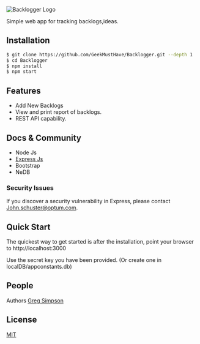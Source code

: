 ![Backlogger Logo](http://backlogger.us-west-2.elasticbeanstalk.com/images/IMG_5011.JPG)

  Simple web app for tracking backlogs,ideas.


## Installation

```bash
$ git clone https://github.com/GeekMustHave/Backlogger.git --depth 1
$ cd Backlogger
$ npm install
$ npm start
```

## Features

  * Add New Backlogs
  * View and print report of backlogs.
  * REST API capability.

## Docs & Community

  * Node Js
  * [Express Js](http://expressjs.com/)
  * Bootstrap
  * NeDB

### Security Issues

If you discover a security vulnerability in Express, please contact John.schuster@optum.com.

## Quick Start

  The quickest way to get started is after the installation, point your browser to http://localhost:3000

  Use the secret key you have been provided. (Or create one in localDB/appconstants.db)

## People

Authors [Greg Simpson](https://github.com/simpsong)

## License

  [MIT](LICENSE)